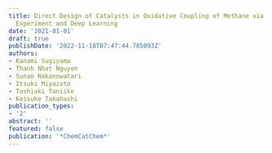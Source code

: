 ```yaml
---
title: Direct Design of Catalysts in Oxidative Coupling of Methane via High-Throughput
  Experiment and Deep Learning
date: '2021-01-01'
draft: true
publishDate: '2022-11-18T07:47:44.785093Z'
authors:
- Kanami Sugiyama
- Thanh Nhat Nguyen
- Sunao Nakanowatari
- Itsuki Miyazato
- Toshiaki Taniike
- Keisuke Takahashi
publication_types:
- '2'
abstract: ''
featured: false
publication: '*ChemCatChem*'
---
```


